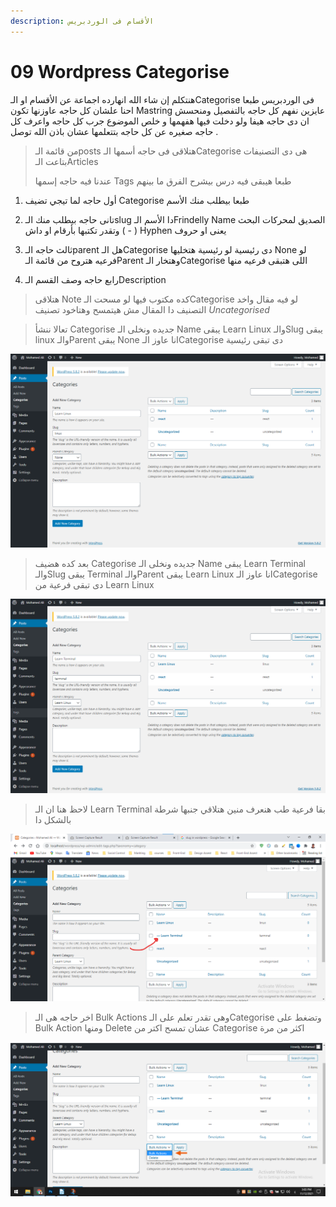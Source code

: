 ```yaml
---
description: الأقسام فى الوردبريس
---
```


# 09 Wordpress Categorise

هنتكلم إن شاء الله انهارده اجماعة عن الأقسام او الـCategorise فى الوردبريس طبعا احنا علشان كل حاجه عاوزنها تكون Mastring عايزين نفهم كل حاجه بالتفصيل ومنحسش ان دى حاجه هيفا ولو دخلت فيها هفهمها و خلص الموضوع جرب كل حاجه واعرف كل حاجه صغيره عن كل حاجه بتتعلمها عشان باذن الله توصل .

> من قائمة الـposts هتلاقى فى حاجه أسمها الـCategorise هى دى التصنيفات بتاعت الـArticles
>
> عندنا فيه حاجه إسمها Tags طبعا هيبقى فيه درس بيشرح الفرق ما بينهم

1.  أول حاجه لما تيجي تضيف Categorise طبعا بيطلب منك الأسم


2.  تانى حاجه بيطلب منك الـslug دا الأسم الـFrindelly Name الصديق لمحركات البحث وتقدر تكتبها بأرقام او داش ( - ) Hyphen يعنى او حروف


3.  ثالث حاجه الـparent هل الـCategorise دى رئيسية لو رئيسية هتخليها None لو فرعيه هتروح من قائمة الـParent وهتخار الـCategorise اللى هتبقى فرعيه منها


4. رابع حاجه وصف القسم الـDescription

> هتلاقى Note كده مكتوب فيها لو مسحت الـCategorise لو فيه مقال واخد التصنيف دا المقال مش هيتمسح وهتاخود تصنيف _Uncategorised_

> تعالا ننشأ Categorise جديده ونخلى الـ Name يبقى Learn Linux والـSlug يبقى linux والـParent يبقى None انا عاوز الـCategorise دى تبقى رئيسية

![](<.gitbook/assets/WordPress - Categories 2.png>)

> بعد كده هضيف Categorise جديده ونخلى الـ Name يبقى Learn Terminal والـSlug يبقى Terminal والـParent يبقى Learn Linux انا عاوز الـCategorise دى تبقى فرعية من Learn Linux

![](<.gitbook/assets/WordPress - linux categories .png>)

> لاحظ هنا ان الـ Learn Terminal بقا فرعية طب هنعرف منين هتلاقي جنبها شرطة بالشكل دا

![](<.gitbook/assets/WordPress - learn terminal categories .png>)

> اخر حاجه هى الـ Bulk Actions وهى تقدر تعلم على الـCategorise وتضغط على Bulk Action ومنها Delete عشان تمسح اكتر من Categorise اكثر من مرة

![](<.gitbook/assets/WordPress - categories - bulk action.png>)
